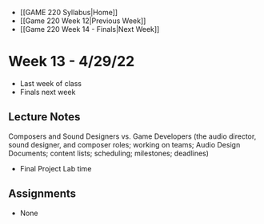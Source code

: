 - [[GAME 220 Syllabus|Home]]
- [[Game 220 Week 12|Previous Week]]
- [[Game 220 Week 14 - Finals|Next Week]]

# Week 13 - 4/29/22
- Last week of class
- Finals next week

## Lecture Notes
Composers and Sound Designers vs. Game Developers (the audio director, sound designer, and composer roles; working on teams; Audio Design Documents; content lists; scheduling; milestones; deadlines) 

- Final Project Lab time
 
## Assignments
 - None